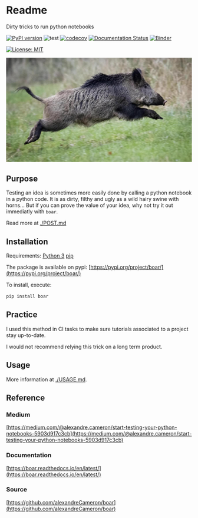 # Readme

Dirty tricks to run python notebooks

[![PyPI version](https://badge.fury.io/py/boar.svg)](https://badge.fury.io/py/boar)
![test](https://github.com/alexandreCameron/boar/workflows/test/badge.svg)
[![codecov](https://codecov.io/gh/alexandreCameron/boar/branch/master/graph/badge.svg)](https://codecov.io/gh/alexandreCameron/boar)
[![Documentation Status](https://readthedocs.org/projects/boar/badge/?version=latest)](https://boar.readthedocs.io/en/latest/?badge=latest)
[![Binder](https://mybinder.org/badge_logo.svg)](https://mybinder.org/v2/gh/alexandreCameron/boar/master)

[![License: MIT](https://img.shields.io/badge/License-MIT-yellow.svg)](https://opensource.org/licenses/MIT)
<!-- ![PyPI - Downloads](https://img.shields.io/pypi/dm/boar) -->

[![view image on github](./img/boar.jpg)](https://github.com/alexandreCameron/boar/blob/master/img/boar.jpg)

## Purpose

Testing an idea is sometimes more easily done by calling a python notebook in a python code.
It is as dirty, filthy and ugly as a wild hairy swine with horns...
But if you can prove the value of your idea, why not try it out immediatly with `boar`.

Read more at [./POST.md](https://github.com/alexandreCameron/boar/blob/master/POST.md)

## Installation

Requirements:
[Python 3](https://www.python.org/downloads/)
[pip](https://pip.pypa.io/en/stable/installing/)

The package is available on pypi: [https://pypi.org/project/boar/](https://pypi.org/project/boar/)

To install, execute:

```bash
pip install boar
```

## Practice

I used this method in CI tasks to make sure tutorials associated to a project stay up-to-date.

I would not recommend relying this trick on a long term product.

## Usage

More information at [./USAGE.md](https://github.com/alexandreCameron/boar/blob/master/USAGE.md).

## Reference

### Medium

[https://medium.com/@alexandre.cameron/start-testing-your-python-notebooks-5903d917c3cb](https://medium.com/@alexandre.cameron/start-testing-your-python-notebooks-5903d917c3cb)

### Documentation

[https://boar.readthedocs.io/en/latest/](https://boar.readthedocs.io/en/latest/)

### Source

[https://github.com/alexandreCameron/boar](https://github.com/alexandreCameron/boar)
